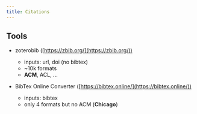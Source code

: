 ```yaml
---
title: Citations
---
```


## Tools

- zoterobib ([https://zbib.org/](https://zbib.org/))

  - inputs: url, doi (no bibtex)
  - ~10k formats
  - **ACM**, ACL, ...

- BibTex Online Converter ([https://bibtex.online/](https://bibtex.online/))

  - inputs: bibtex
  - only 4 formats but no ACM (**Chicago**)

  

